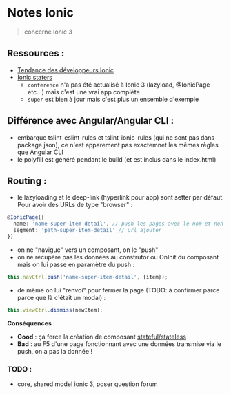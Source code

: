 Notes Ionic
===========

> concerne Ionic 3

Ressources :
------------

* [Tendance des développeurs Ionic](https://ionicframework.com/survey/2017)
* [Ionic staters](https://ionicframework.com/docs/cli/starters.html)
  * `conference` n'a pas été actualisé à Ionic 3 (lazyload, @IonicPage etc...) mais c'est une vrai app complète
  * `super` est bien à jour mais c'est plus un ensemble d'exemple
  
Différence avec Angular/Angular CLI  :
--------------------------------------

* embarque tslint-eslint-rules et tslint-ionic-rules (qui ne sont pas dans package.json), ce n'est apparement pas exactemnet les mêmes règles que Angular CLI
* le polyfill est généré pendant le build (et est inclus dans le index.html)

Routing :
---------

* le lazyloading et le deep-link (hyperlink pour app) sont setter par défaut. Pour avoir des URLs de type "browser" :
````ts
@IonicPage({
  name: 'name-super-item-detail', // push les pages avec le nom et non la classe
  segment: 'path-super-item-detail' // url ajouter
})
````
* on ne "navigue" vers un composant, on le "push"
* on ne récupère pas les données au construtor ou OnInit du composant mais on lui passe en paramètre du push :
````ts
this.navCtrl.push('name-super-item-detail', {item});
````
* de même on lui "renvoi" pour fermer la page (TODO: à confirmer parce parce que là c'était un modal) :
````ts
this.viewCtrl.dismiss(newItem);
````

__Conséquences :__
* __Good__ : ça force la création de composant [stateful/stateless](https://toddmotto.com/stateful-stateless-components)
* __Bad__ : au F5 d'une page fonctionnant avec une données transmise via le push, on a pas la donnée !

### TODO :
* core, shared model ionic 3, poser question forum

